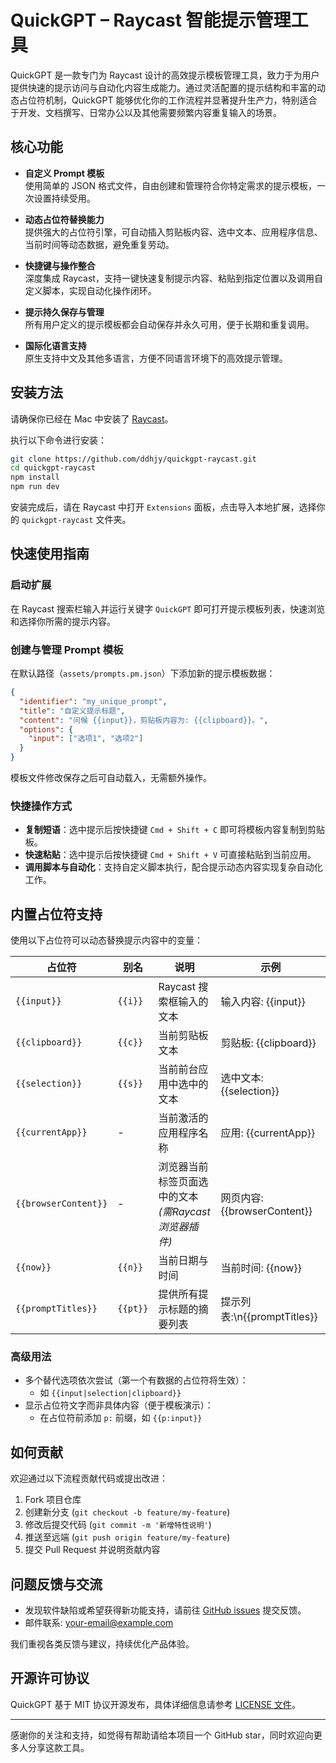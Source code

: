 # QuickGPT – Raycast 智能提示管理工具

QuickGPT 是一款专门为 Raycast 设计的高效提示模板管理工具，致力于为用户提供快速的提示访问与自动化内容生成能力。通过灵活配置的提示结构和丰富的动态占位符机制，QuickGPT 能够优化你的工作流程并显著提升生产力，特别适合于开发、文档撰写、日常办公以及其他需要频繁内容重复输入的场景。

## 核心功能

- **自定义 Prompt 模板**  
  使用简单的 JSON 格式文件，自由创建和管理符合你特定需求的提示模板，一次设置持续受用。

- **动态占位符替换能力**  
  提供强大的占位符引擎，可自动插入剪贴板内容、选中文本、应用程序信息、当前时间等动态数据，避免重复劳动。

- **快捷键与操作整合**  
  深度集成 Raycast，支持一键快速复制提示内容、粘贴到指定位置以及调用自定义脚本，实现自动化操作闭环。

- **提示持久保存与管理**  
  所有用户定义的提示模板都会自动保存并永久可用，便于长期和重复调用。

- **国际化语言支持**  
  原生支持中文及其他多语言，方便不同语言环境下的高效提示管理。

## 安装方法

请确保你已经在 Mac 中安装了 [Raycast](https://www.raycast.com/)。

执行以下命令进行安装：

```bash
git clone https://github.com/ddhjy/quickgpt-raycast.git
cd quickgpt-raycast
npm install
npm run dev
```

安装完成后，请在 Raycast 中打开 `Extensions` 面板，点击导入本地扩展，选择你的 `quickgpt-raycast` 文件夹。

## 快速使用指南

### 启动扩展

在 Raycast 搜索栏输入并运行关键字 `QuickGPT` 即可打开提示模板列表，快速浏览和选择你所需的提示内容。

### 创建与管理 Prompt 模板

在默认路径（`assets/prompts.pm.json`）下添加新的提示模板数据：

```json
{
  "identifier": "my_unique_prompt",
  "title": "自定义提示标题",
  "content": "问候 {{input}}，剪贴板内容为: {{clipboard}}。",
  "options": {
    "input": ["选项1", "选项2"]
  }
}
```

模板文件修改保存之后可自动载入，无需额外操作。

### 快捷操作方式

- **复制短语**：选中提示后按快捷键 `Cmd + Shift + C` 即可将模板内容复制到剪贴板。
- **快速粘贴**：选中提示后按快捷键 `Cmd + Shift + V` 可直接粘贴到当前应用。
- **调用脚本与自动化**：支持自定义脚本执行，配合提示动态内容实现复杂自动化工作。

## 内置占位符支持

使用以下占位符可以动态替换提示内容中的变量：

| 占位符               | 别名     | 说明                                                 | 示例                         |
| -------------------- | -------- | ---------------------------------------------------- | ---------------------------- |
| `{{input}}`          | `{{i}}`  | Raycast 搜索框输入的文本                             | 输入内容: {{input}}          |
| `{{clipboard}}`      | `{{c}}`  | 当前剪贴板文本                                       | 剪贴板: {{clipboard}}        |
| `{{selection}}`      | `{{s}}`  | 当前前台应用中选中的文本                             | 选中文本: {{selection}}      |
| `{{currentApp}}`     | -        | 当前激活的应用程序名称                               | 应用: {{currentApp}}         |
| `{{browserContent}}` | -        | 浏览器当前标签页面选中的文本 _(需Raycast浏览器插件)_ | 网页内容: {{browserContent}} |
| `{{now}}`            | `{{n}}`  | 当前日期与时间                                       | 当前时间: {{now}}            |
| `{{promptTitles}}`   | `{{pt}}` | 提供所有提示标题的摘要列表                           | 提示列表:\n{{promptTitles}}  |

### 高级用法

- 多个替代选项依次尝试（第一个有数据的占位符将生效）：
  - 如 `{{input|selection|clipboard}}`
- 显示占位符文字而非具体内容（便于模板演示）：
  - 在占位符前添加 `p:` 前缀，如 `{{p:input}}`

## 如何贡献

欢迎通过以下流程贡献代码或提出改进：

1. Fork 项目仓库
2. 创建新分支 (`git checkout -b feature/my-feature`)
3. 修改后提交代码 (`git commit -m '新增特性说明'`)
4. 推送至远端 (`git push origin feature/my-feature`)
5. 提交 Pull Request 并说明贡献内容

## 问题反馈与交流

- 发现软件缺陷或希望获得新功能支持，请前往 [GitHub issues](https://github.com/ddhjy/quickgpt/issues) 提交反馈。
- 邮件联系: your-email@example.com

我们重视各类反馈与建议，持续优化产品体验。

## 开源许可协议

QuickGPT 基于 MIT 协议开源发布，具体详细信息请参考 [LICENSE 文件](LICENSE)。

---

感谢你的关注和支持，如觉得有帮助请给本项目一个 GitHub star，同时欢迎向更多人分享这款工具。
